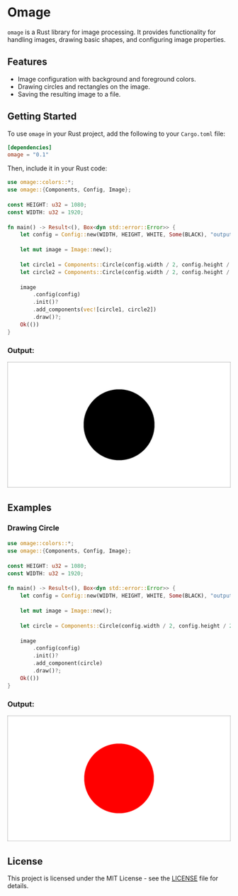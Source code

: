 # Omage

`omage` is a Rust library for image processing. It provides functionality for handling images, drawing basic shapes, and configuring image properties.

## Features

- Image configuration with background and foreground colors.
- Drawing circles and rectangles on the image.
- Saving the resulting image to a file.

## Getting Started

To use `omage` in your Rust project, add the following to your `Cargo.toml` file:

```toml
[dependencies]
omage = "0.1"
```

Then, include it in your Rust code:

```rust
use omage::colors::*;
use omage::{Components, Config, Image};

const HEIGHT: u32 = 1080;
const WIDTH: u32 = 1920;

fn main() -> Result<(), Box<dyn std::error::Error>> {
    let config = Config::new(WIDTH, HEIGHT, WHITE, Some(BLACK), "output.png");

    let mut image = Image::new();

    let circle1 = Components::Circle(config.width / 2, config.height / 2, 300, RED);
    let circle2 = Components::Circle(config.width / 2, config.height / 2, 305, BLACK);

    image
        .config(config)
        .init()?
        .add_components(vec![circle1, circle2])
        .draw()?;
    Ok(())
}

```

### Output:

![output](./images/1.png)

## Examples

### Drawing Circle

```rust
use omage::colors::*;
use omage::{Components, Config, Image};

const HEIGHT: u32 = 1080;
const WIDTH: u32 = 1920;

fn main() -> Result<(), Box<dyn std::error::Error>> {
    let config = Config::new(WIDTH, HEIGHT, WHITE, Some(BLACK), "output.png");

    let mut image = Image::new();

    let circle = Components::Circle(config.width / 2, config.height / 2, 300, RED);

    image
        .config(config)
        .init()?
        .add_component(circle)
        .draw()?;
    Ok(())
}

```

### Output:

![output](./images/2.png)

## License

This project is licensed under the MIT License - see the [LICENSE](LICENSE) file for details.
